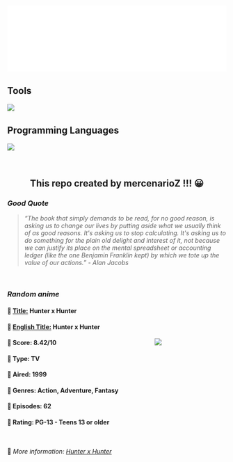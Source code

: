 
<img src="svg/nai.svg" />

<p>
  <h2>Tools</h2>
  <a href="https://skillicons.dev">
    <img src="https://skillicons.dev/icons?i=git,bash,vim,ubuntu,tensorflow,pytorch,docker,raspberrypi" />
  </a>

  <br />

  <h2>Programming Languages</h2>

  <a href="https://skillicons.dev">
    <img src="https://skillicons.dev/icons?i=python,c,cpp" />
  </a>
</p>

<br />

<h2 align="center">This repo created by mercenarioZ !!! 😀</h2>
<h3><i>Good Quote</i></h3>

<blockquote>
<i>
“The book that simply demands to be read, for no good reason, is asking us to change our lives by putting aside what we usually think of as good reasons. It's asking us to stop calculating. It's asking us to do something for the plain old delight and interest of it, not because we can justify its place on the mental spreadsheet or accounting ledger (like the one Benjamin Franklin kept) by which we tote up the value of our actions.” - Alan Jacobs
</i>
</blockquote>

<br />

<h3><i>Random anime</i></h3>

<h4>
  <strong>🥭 <u>Title:</u></strong> Hunter x Hunter
</h4>

<h4>🌿 <u>English Title:</u> Hunter x Hunter</h4>

<img align="right" width="165" src=https://cdn.myanimelist.net/images/anime/1305/132237.jpg />

<h4>🌱 Score: 8.42/10</h4>

<h4>🌲 Type: TV</h4>

<h4>🌴 Aired: 1999</h4>

<h4>🌵 Genres: Action, Adventure, Fantasy</h4>

<h4>🥑 Episodes: 62</h4>

<h4>🍏 Rating: PG-13 - Teens 13 or older</h4>

<br />

🍂 *More information: [Hunter x Hunter](https://myanimelist.net/anime/136/Hunter_x_Hunter)*
    